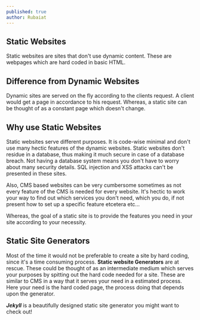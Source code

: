 ```yaml
---
published: true
author: Rubaiat
---
```

## Static Websites

Static websites are sites that don't use dynamic content. These are webpages which are hard coded in basic HTML.

## Difference from Dynamic Websites

Dynamic sites are served on the fly according to the clients request. A client would get a page in accordance to his request. Whereas, a static site can be thought of as a constant page which doesn't change.

## Why use Static Websites

Static websites serve different purposes. It is code-wise minimal and don't use many hectic features of the dynamic websites. Static websites don't residue in a database, thus making it much secure in case of a database breach. Not having a database system means you don't have to worry about many security details. SQL injection and XSS attacks can't be presented in these sites.

Also, CMS based websites can be very cumbersome sometimes as not every feature of the CMS is needed for every website. It's hectic to work your way to find out which services you don't need, which you do, if not present how to set up a specific feature etcetera etc...

Whereas, the goal of a static site is to provide the features you need in your site according to your necessity.

## Static Site Generators

Most of the time it would not be preferable to create a site by hard coding, since it's a time consuming process. **Static website Generators** are at rescue. These could be thought of as an intermediate medium which serves your purposes by spitting out the hard code needed for a site. These are similar to CMS in a way that it serves your need in a estimated process. Here your need is the hard coded page, the process doing that depends upon the generator.

_**Jekyll**_ is a beautifully designed static site generator you might want to check out!
